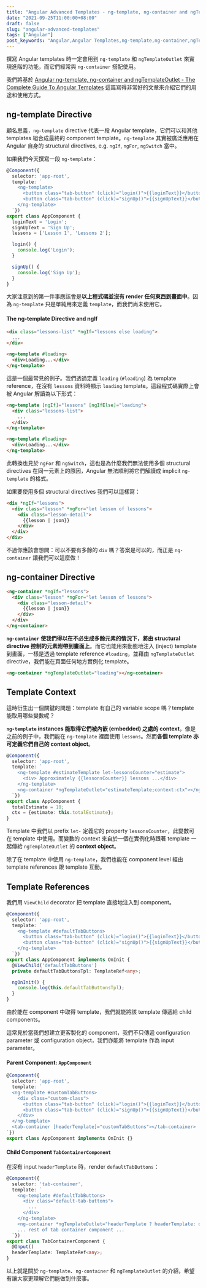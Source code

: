 ```yaml
---
title: "Angular Advanced Templates - ng-template, ng-container and ngTemplateOutlet"
date: "2021-09-25T11:00:00+08:00"
draft: false
slug: "angular-advanced-templates"
tags: ["Angular"]
post_keywords: "Angular,Angular Templates,ng-template,ng-container,ngTemplateOutlet"
---
```


撰寫 Angular templates 時一定會用到 `ng-template` 和 `ngTemplateOutlet` 來實現進階的功能，而它們經常與 `ng-container` 搭配使用。

我們將基於 [Angular ng-template, ng-container and ngTemplateOutlet - The Complete Guide To Angular Templates](https://blog.angular-university.io/angular-ng-template-ng-container-ngtemplateoutlet/) 這篇寫得非常好的文章來介紹它們的用途和使用方式。

<!--more-->

## ng-template Directive

顧名思義，`ng-template` directive 代表一段 Angular template，它們可以和其他 templates 組合成最終的 component template。`ng-template` 其實被廣泛應用在 Angular 自身的 structural directives, e.g. `ngIf`, `ngFor`, `ngSwitch` 當中。

如果我們今天撰寫一段 `ng-template`：

```typescript
@Component({
  selector: 'app-root',
  template: `      
    <ng-template>
      <button class="tab-button" (click)="login()">{{loginText}}</button>
      <button class="tab-button" (click)="signUp()">{{signUpText}}</button>
    </ng-template>
  `})
export class AppComponent {
  loginText = 'Login';
  signUpText = 'Sign Up';
  lessons = ['Lesson 1', 'Lessons 2'];

  login() {
    console.log('Login');
  }

  signUp() {
    console.log('Sign Up');
  }
}
```

大家注意到的第一件事應該會是**以上程式碼並沒有 render 任何東西到畫面中**。因為 `ng-template` 只是單純用來定義 `template`，而我們尚未使用它。

#### The ng-template Directive and ngIf

```html
<div class="lessons-list" *ngIf="lessons else loading">
  ... 
</div>

<ng-template #loading>
  <div>Loading...</div>
</ng-template>
```

這是一個最常見的例子。我們透過定義 `loading` (`#loading`) 為 template reference，在沒有 `lessons` 資料時顯示 `loading` template。這段程式碼實際上會被 Angular 解讀為以下形式：

```html
<ng-template [ngIf]="lessons" [ngIfElse]="loading">
  <div class="lessons-list">
    ... 
  </div>
</ng-template>

<ng-template #loading>
  <div>Loading...</div>
</ng-template>
```

此轉換也見於 `ngFor` 和 `ngSwitch`，這也是為什麼我們無法使用多個 structural directives 在同一元素上的原因，Angular 無法順利將它們解讀成 implicit `ng-template` 的格式。

如果要使用多個 structural directives 我們可以這樣寫：

```html
<div *ngIf="lessons">
  <div class="lesson" *ngFor="let lesson of lessons">
    <div class="lesson-detail">
      {{lesson | json}}
    </div>
  </div>
</div>
```

不過你應該會想問：可以不要有多餘的 `div` 嗎？答案是可以的，而正是 `ng-container` 讓我們可以這麼做！

## ng-container Directive

```html
<ng-container *ngIf="lessons">
  <div class="lesson" *ngFor="let lesson of lessons">
    <div class="lesson-detail">
      {{lesson | json}}
    </div>
  </div>
</ng-container>
```

**`ng-container` 使我們得以在不必生成多餘元素的情況下，將由 structural directive 控制的元素附帶到畫面上**。而它也能用來動態地注入 (inject) template 到畫面，一樣是透過 template reference `#loading`，並藉由 `ngTemplateOutlet` directive，我們能在頁面任何地方實例化 template。

```html
<ng-container *ngTemplateOutlet="loading"></ng-container>
```

## Template Context

這時衍生出一個關鍵的問題：template 有自己的 variable scope 嗎？template 能取用哪些變數呢？

**`ng-template` instances 能取得它們被內嵌 (embedded) 之處的 context**，像是之前的例子中，我們能在 `ng-template` 裡面使用 `lessons`。然而**各個 template 亦可定義它們自己的 context object**。

```typescript
@Component({
  selector: 'app-root',
  template: `      
    <ng-template #estimateTemplate let-lessonsCounter="estimate">
      <div> Approximately {{lessonsCounter}} lessons ...</div>
    </ng-template>
    <ng-container *ngTemplateOutlet="estimateTemplate;context:ctx"></ng-container>
  `})
export class AppComponent {
  totalEstimate = 10;
  ctx = {estimate: this.totalEstimate};
}
```

Template 中我們以 prefix `let-` 定義它的 property `lessonsCounter`，此變數可在 template 中使用。而變數的 context 來自於一個在實例化時跟著 template 一起傳給 `ngTemplateOutlet` 的 **context object**。

除了在 template 中使用 `ng-template`，我們也能在 component level 經由 template references 跟 template 互動。

## Template References

我們用 `ViewChild` decorator 把 template 直接地注入到 component。

```typescript
@Component({
  selector: 'app-root',
  template: `      
    <ng-template #defaultTabButtons>
      <button class="tab-button" (click)="login()">{{loginText}}</button>
      <button class="tab-button" (click)="signUp()">{{signUpText}}</button>
    </ng-template>
  `})
export class AppComponent implements OnInit {
  @ViewChild('defaultTabButtons')
  private defaultTabButtonsTpl: TemplateRef<any>;

  ngOnInit() {
    console.log(this.defaultTabButtonsTpl);
  }
}
```

由於能在 component 中取得 template，我們就能將該 template 傳遞給 child components。

這常見於當我們想建立更客製化的 component，我們不只傳遞 configuration parameter 或 configuration object，我們亦能將 template 作為 input parameter。

#### Parent Component: `AppComponent`

```typescript
@Component({
  selector: 'app-root',
  template: `      
  <ng-template #customTabButtons>
    <div class="custom-class">
      <button class="tab-button" (click)="login()">{{loginText}}</button>
      <button class="tab-button" (click)="signUp()">{{signUpText}}</button>
    </div>
  </ng-template>
  <tab-container [headerTemplate]="customTabButtons"></tab-container>      
`})
export class AppComponent implements OnInit {}
```

#### Child Component `TabContainerComponent`

在沒有 input `headerTemplate` 時，render `defaultTabButtons`：

```typescript
@Component({
  selector: 'tab-container',
  template: `   
    <ng-template #defaultTabButtons>
      <div class="default-tab-buttons">
        ...
      </div>
    </ng-template>
    <ng-container *ngTemplateOutlet="headerTemplate ? headerTemplate: defaultTabButtons"></ng-container>
    ... rest of tab container component ...
  `})
export class TabContainerComponent {
  @Input()
  headerTemplate: TemplateRef<any>;
}
```

以上就是關於 `ng-template`、`ng-container` 和 `ngTemplateOutlet` 的介紹，希望有讓大家更理解它們能做到什麼事。
